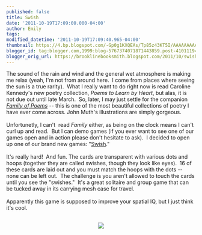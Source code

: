 ```yaml
---
published: false
title: Swish
date: '2011-10-19T17:09:00.000-04:00'
author: Emily
tags: 
modified_datetime: '2011-10-19T17:09:40.965-04:00'
thumbnail: https://4.bp.blogspot.com/-Gp0g1KXQEAs/Tp85z43KT5I/AAAAAAAAARQ/Z0UAAQ1HiJs/s72-c/untitled.png
blogger_id: tag:blogger.com,1999:blog-5767374071871443859.post-4101119415218396649
blogger_orig_url: https://brooklinebooksmith.blogspot.com/2011/10/swish.html
---
```


The sound of the rain and wind and the general wet atmosphere is making me relax (yeah, I'm not from around here.&nbsp; I come from places where seeing the sun is a true rarity).&nbsp; What I really want to do right now is read Caroline Kennedy's new poetry collection, <em>Poems to Learn by Heart</em>, but alas, it is not due out until late&nbsp;March.&nbsp; So, later, I may just settle for the companion <a href="https://www.brooklinebooksmith-shop.com/book/9780786851119"><em>Family of Poems</em></a> -- this is one of the most beautiful collections of poetry I have ever come across. John Muth's illustrations are simply gorgeous.&nbsp; <br /><br />Unfortunetly, I can't&nbsp; read <em>Family </em>either, as&nbsp;being on the clock means I can't curl up and read.&nbsp; But I can demo games (if you ever want to see one of our games open and in action please don't hesitate to ask).&nbsp; I decided to open up one of our brand new games: "<a href="https://www.thinkfun.com/swish">Swish</a>."<br /><br />It's really hard!&nbsp; And fun. The cards are transparent with various dots and hoops (together they are called swishes, though they&nbsp;look like eyes).&nbsp; 16 of these cards are laid out and you must match the hoops with the dots -- none can be left out.&nbsp; The challenge is you aren't allowed to touch the cards until you see the "swishes."&nbsp; It's a great solitaire and group game that can be tucked away in its carrying mesh case for travel.<br /><br />Apparently this game is supposed to improve your spatial IQ, but I&nbsp;just think it's cool.&nbsp; <br /><br /><div class="separator" style="clear: both; text-align: center;"><a href="https://4.bp.blogspot.com/-Gp0g1KXQEAs/Tp85z43KT5I/AAAAAAAAARQ/Z0UAAQ1HiJs/s1600/untitled.png" imageanchor="1" style="margin-left: 1em; margin-right: 1em;"><img border="0" src="https://4.bp.blogspot.com/-Gp0g1KXQEAs/Tp85z43KT5I/AAAAAAAAARQ/Z0UAAQ1HiJs/s1600/untitled.png" /></a></div>